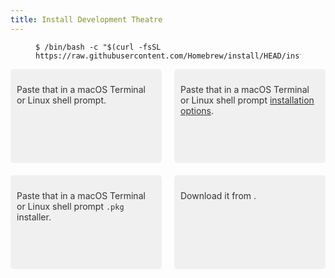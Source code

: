 ```yaml
---
title: Install Development Theatre
---
```

<style>
#information ul, .posts {
    list-style: none;
    padding: 0;
    margin: 0;
}

.group:after {
    content: "";
    display: table;
    clear: both;
}

#information .row .col-1, #information .row .col-2 {
    box-sizing: border-box;
    float: left;
    width: calc(50% - 10px);
    padding: 10px;
    background-color: #f0f0f0;
    color: #333;
    border-radius: 5px;
    transition: background-color 0.3s, transform 0.3s;
    margin-right: 20px;
    margin-bottom: 20px;
    height: 150px;
}

#information .row .col-2 {
    margin-right: 0;
}

#information .row .col-1:hover, #information .row .col-2:hover {
    background-color: #0EDDD3;
    transform: scale(1.05);
}
</style>

<div id="information">
    <ul>
        <li>
            <div class="group row">
                <div class="copyable">
                    <figure class="highlight">
                        <pre><code class="language-bash" data-lang="bash">$ /bin/bash -c "$(curl -fsSL https://raw.githubusercontent.com/Homebrew/install/HEAD/install.sh)"</code></pre>
                    </figure>
                </div>
                <div class="col-1">
                    <p>Paste that in a macOS Terminal or Linux shell prompt.</p>
                </div>
                <div class="col-2">
                    <p>Paste that in a macOS Terminal or Linux shell prompt <a href="https://docs.brew.sh/Installation" style="color: #333; text-decoration: underline;">installation options</a>.</p>
                </div>
            </div>
            <div class="group row">
                <div class="col-1">
                    <p>Paste that in a macOS Terminal or Linux shell prompt <code>.pkg</code> installer.</p>
                </div>
                <div class="col-2">
                    <p>Download it from <a href="https://github.com/Homebrew/brew/releases/latest" style="color: #333; text-decoration: underline;"></a>.</p>
                </div>
            </div>
        </li>
    </ul>
</div>